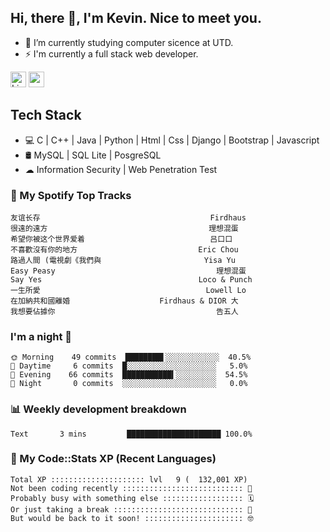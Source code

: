 ## Hi, there 👋, I'm Kevin. Nice to meet you.

- 🌱 I’m currently studying computer sicence at UTD.
- ⚡ I'm currently a full stack web developer.

<a href="https://www.linkedin.com/in/kevin12686/"><img alt="LinkedIn" src="https://img.shields.io/badge/linkedin%20-%230077B5.svg?&style=for-the-badge&logo=linkedin&logoColor=white" height=25></a>
<a href="https://www.instagram.com/kevin12686/"><img src="https://img.shields.io/badge/instagram-3f729b?&style=for-the-badge&logo=instagram&logoColor=white" height=25></a>

## Tech Stack

* 💻 C | C++ | Java | Python | Html | Css | Django | Bootstrap | Javascript
* 🛢️ MySQL | SQL Lite | PosgreSQL
* ☁ Information Security | Web Penetration Test

### 🎵 My Spotify Top Tracks

<!-- spotify start -->

```text
友谊长存                                      Firdhaus
很遠的遠方                                    理想混蛋
希望你被这个世界爱着                            吕口口
不喜歡沒有你的地方                           Eric Chou
路過人間 (電視劇《我們與                       Yisa Yu
Easy Peasy                                    理想混蛋
Say Yes                                   Loco & Punch
一生所愛                                     Lowell Lo
在加納共和國離婚                    Firdhaus & DIOR 大
我想要佔據你                                    告五人
```

<!-- spotify end -->

### I'm a night 🦉

<!-- early_bird start -->

```text
🌞 Morning    49 commits  ████████▌░░░░░░░░░░░░  40.5%
🌆 Daytime     6 commits  █░░░░░░░░░░░░░░░░░░░░   5.0%
🌃 Evening    66 commits  ███████████▍░░░░░░░░░  54.5%
🌙 Night       0 commits  ░░░░░░░░░░░░░░░░░░░░░   0.0%
```

<!-- early_bird end -->

### 📊 Weekly development breakdown

<!-- code_time start -->

```text
Text       3 mins         █████████████████████ 100.0%
```

<!-- code_time end -->

### 🧰 My Code::Stats XP (Recent Languages)

<!-- codestats start -->

```text
Total XP ::::::::::::::::::::: lvl   9 (  132,001 XP) 
Not been coding recently ::::::::::::::::::::::::::: 🙈
Probably busy with something else :::::::::::::::::: 🗓
Or just taking a break ::::::::::::::::::::::::::::: 🌴
But would be back to it soon! :::::::::::::::::::::: 🤓
```

<!-- codestats end -->

